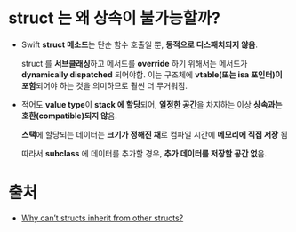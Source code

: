 # struct 는 왜 상속이 불가능할까?

- Swift **struct 메소드**는 단순 함수 호출일 뿐, **동적으로 디스패치되지 않음**. 

  struct 를 **서브클래싱**하고 메서드를 **override** 하기 위해서는 메서드가 **dynamically dispatched** 되어야함. 이는 구조체에 **vtable(또는 isa 포인터)이 포함**되어야 하는 것을 의미하므로 훨씬 더 무거워짐.

- 적어도 **value type**이 **stack 에 할당**되어, **일정한 공간**을 차지하는 이상 **상속과는 호환(compatible)되지 않**음. 

  **스택**에 할당되는 데이터는 **크기가 정해진 채**로 컴파일 시간에 **메모리에 직접 저장** 됨

  따라서 **subclass** 에 데이터를 추가할 경우, **추가 데이터를 저장할 공간 없**음.



# 출처

- [Why can’t structs inherit from other structs?](https://forums.swift.org/t/why-cant-structs-inherit-from-other-structs/3647)

